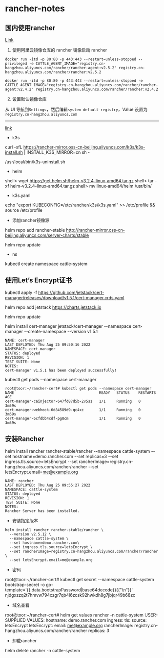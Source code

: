 # rancher-notes

## 国内使用rancher

[Link](https://docs.rancher.cn/docs/rancher2/best-practices/use-in-china/_index)

1. 使用阿里云镜像仓库的 rancher 镜像启动 rancher

```
docker run -itd -p 80:80 -p 443:443 --restart=unless-stopped --privileged -e CATTLE_AGENT_IMAGE="registry.cn-hangzhou.aliyuncs.com/rancher/rancher-agent:v2.5.2" registry.cn-hangzhou.aliyuncs.com/rancher/rancher:v2.5.2

docker run -itd -p 80:80 -p 443:443 --restart=unless-stopped -e CATTLE_AGENT_IMAGE="registry.cn-hangzhou.aliyuncs.com/rancher/rancher-agent:v2.4.2" registry.cn-hangzhou.aliyuncs.com/rancher/rancher:v2.4.2
```

2. 设置默认镜像仓库

从 UI 导航到`Settings`，然后编辑`system-default-registry`，Value 设置为`registry.cn-hangzhou.aliyuncs.com`





---

[link](https://blog.51cto.com/denwork/2525330?tdsourcetag=s_pctim_aiomsg)

- k3s

curl -sfL https://rancher-mirror.oss-cn-beijing.aliyuncs.com/k3s/k3s-install.sh | INSTALL_K3S_MIRROR=cn sh -

 /usr/local/bin/k3s-uninstall.sh

- helm

shell> wget https://get.helm.sh/helm-v3.2.4-linux-amd64.tar.gz
shell> tar -xf helm-v3.2.4-linux-amd64.tar.gz
shell> mv linux-amd64/helm /usr/bin/

- k3s.yaml

echo "export KUBECONFIG=/etc/rancher/k3s/k3s.yaml" >> /etc/profile && source /etc/profile

- 添加rancher镜像源

helm repo add rancher-stable http://rancher-mirror.oss-cn-beijing.aliyuncs.com/server-charts/stable

helm repo update

- ns

kubectl create namespace cattle-system

## 使用Let’s Encrypt证书

kubectl apply -f https://github.com/jetstack/cert-manager/releases/download/v1.5.1/cert-manager.crds.yaml

helm repo add jetstack https://charts.jetstack.io

helm repo update

helm install cert-manager jetstack/cert-manager --namespace cert-manager --create-namespace --version v1.5.1

```
NAME: cert-manager
LAST DEPLOYED: Thu Aug 25 09:50:16 2022
NAMESPACE: cert-manager
STATUS: deployed
REVISION: 1
TEST SUITE: None
NOTES:
cert-manager v1.5.1 has been deployed successfully!
```

kubectl get pods --namespace cert-manager

```
root@toor:~/rancher-cert# kubectl get pods --namespace cert-manager
NAME                                       READY   STATUS    RESTARTS   AGE
cert-manager-cainjector-647fd87d5b-2v5sz   1/1     Running   0          3m59s
cert-manager-webhook-6d84589d9-qc4xc       1/1     Running   0          3m59s
cert-manager-6cfdbb4cdf-pg8cm              1/1     Running   0          3m59s
```

## 安装Rancher

helm install rancher rancher-stable/rancher  --namespace cattle-system --set hostname=demo.rancher.com --set replicas=3  --set ingress.tls.source=letsEncrypt  --set rancherImage=registry.cn-hangzhou.aliyuncs.com/rancher/rancher --set letsEncrypt.email=me@example.org

```
NAME: rancher
LAST DEPLOYED: Thu Aug 25 09:55:27 2022
NAMESPACE: cattle-system
STATUS: deployed
REVISION: 1
TEST SUITE: None
NOTES:
Rancher Server has been installed.
```

- 安装指定版本

```
helm install rancher rancher-stable/rancher \
  --version v2.5.12 \
  --namespace cattle-system \
  --set hostname=demo.rancher.com\
  --set ingress.tls.source=letsEncrypt \
  --set rancherImage=registry.cn-hangzhou.aliyuncs.com/rancher/rancher \
  --set letsEncrypt.email=me@example.org
```

- 密码

root@toor:~/rancher-cert# kubectl get secret --namespace cattle-system bootstrap-secret -o go-template='{{.data.bootstrapPassword|base64decode}}{{"\n"}}'
njdgxzzq2t7hmvw794czgr7qb4l6zcsk92hwkdh8g7jbjqr49b68zc

- 域名查看

root@toor:~/rancher-cert# helm get values rancher -n cattle-system
USER-SUPPLIED VALUES:
hostname: demo.rancher.com
ingress:
  tls:
    source: letsEncrypt
letsEncrypt:
  email: me@example.org
rancherImage: registry.cn-hangzhou.aliyuncs.com/rancher/rancher
replicas: 3

- 卸载rancher

helm delete rancher -n cattle-system


